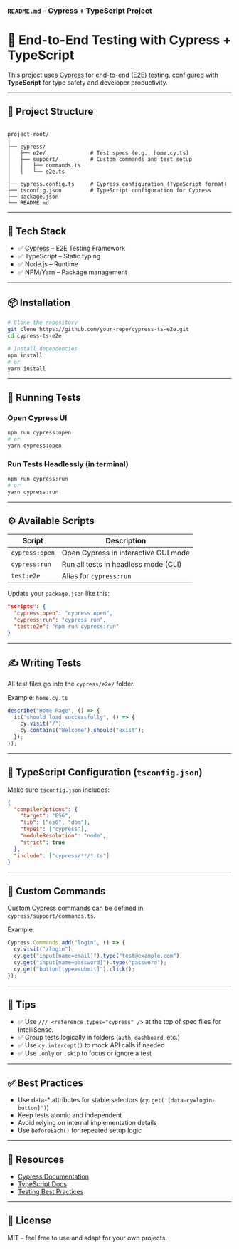 
### `README.md` – Cypress + TypeScript Project

# 🚀 End-to-End Testing with Cypress + TypeScript

This project uses [Cypress](https://www.cypress.io/) for end-to-end (E2E) testing, configured with **TypeScript** for type safety and developer productivity.

---

## 📁 Project Structure

```

project-root/
│
├── cypress/
│   ├── e2e/              # Test specs (e.g., home.cy.ts)
│   ├── support/          # Custom commands and test setup
│   │   ├── commands.ts
│   │   └── e2e.ts
│
├── cypress.config.ts     # Cypress configuration (TypeScript format)
├── tsconfig.json         # TypeScript configuration for Cypress
├── package.json
└── README.md

````

---

## 🧰 Tech Stack

- ✅ [Cypress](https://www.cypress.io/) – E2E Testing Framework
- ✅ TypeScript – Static typing
- ✅ Node.js – Runtime
- ✅ NPM/Yarn – Package management

---

## 📦 Installation

```bash
# Clone the repository
git clone https://github.com/your-repo/cypress-ts-e2e.git
cd cypress-ts-e2e

# Install dependencies
npm install
# or
yarn install
````

---

## 🧪 Running Tests

### Open Cypress UI

```bash
npm run cypress:open
# or
yarn cypress:open
```

### Run Tests Headlessly (in terminal)

```bash
npm run cypress:run
# or
yarn cypress:run
```

---

## ⚙️ Available Scripts

| Script         | Description                          |
| -------------- | ------------------------------------ |
| `cypress:open` | Open Cypress in interactive GUI mode |
| `cypress:run`  | Run all tests in headless mode (CLI) |
| `test:e2e`     | Alias for `cypress:run`              |

Update your `package.json` like this:

```json
"scripts": {
  "cypress:open": "cypress open",
  "cypress:run": "cypress run",
  "test:e2e": "npm run cypress:run"
}
```

---

## ✍️ Writing Tests

All test files go into the `cypress/e2e/` folder.

Example: `home.cy.ts`

```ts
describe("Home Page", () => {
  it("should load successfully", () => {
    cy.visit("/");
    cy.contains("Welcome").should("exist");
  });
});
```

---

## 📐 TypeScript Configuration (`tsconfig.json`)

Make sure `tsconfig.json` includes:

```json
{
  "compilerOptions": {
    "target": "ES6",
    "lib": ["es6", "dom"],
    "types": ["cypress"],
    "moduleResolution": "node",
    "strict": true
  },
  "include": ["cypress/**/*.ts"]
}
```

---

## 🔌 Custom Commands

Custom Cypress commands can be defined in `cypress/support/commands.ts`.

Example:

```ts
Cypress.Commands.add("login", () => {
  cy.visit("/login");
  cy.get("input[name=email]").type("test@example.com");
  cy.get("input[name=password]").type("password");
  cy.get("button[type=submit]").click();
});
```

---

## 🧠 Tips

* ✅ Use `/// <reference types="cypress" />` at the top of spec files for IntelliSense.
* ✅ Group tests logically in folders (`auth`, `dashboard`, etc.)
* ✅ Use `cy.intercept()` to mock API calls if needed
* ✅ Use `.only` or `.skip` to focus or ignore a test

---

## ✅ Best Practices

* Use data-\* attributes for stable selectors (`cy.get('[data-cy=login-button]')`)
* Keep tests atomic and independent
* Avoid relying on internal implementation details
* Use `beforeEach()` for repeated setup logic

---

## 🔗 Resources

* [Cypress Documentation](https://docs.cypress.io/)
* [TypeScript Docs](https://www.typescriptlang.org/)
* [Testing Best Practices](https://testingjavascript.com/)

---

## 📄 License

MIT – feel free to use and adapt for your own projects.
